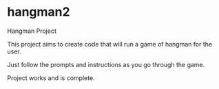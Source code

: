 # hangman2

Hangman Project

This project aims to create code that will run a game of hangman for the user.

Just follow the prompts and instructions as you go through the game.

Project works and is complete.
